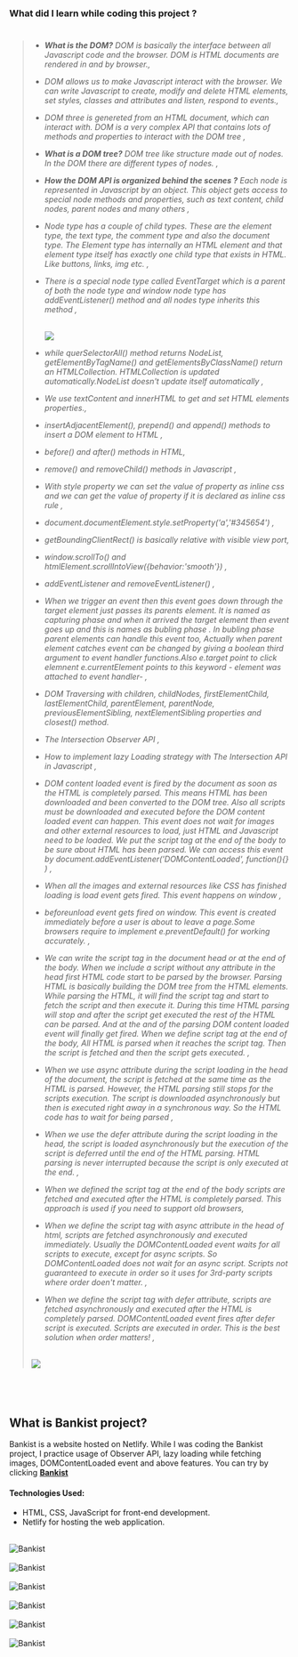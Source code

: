 ### What did I learn while coding this project ?

> #
>
> - _**What is the DOM?** DOM is basically the interface between all Javascript code and the browser. DOM is HTML documents are rendered in and by browser.,_
> - _DOM allows us to make Javascript interact with the browser. We can write Javascript to create, modify and delete HTML elements, set styles, classes and attributes and listen, respond to events.,_
> - _DOM three is genereted from an HTML document, which can interact with. DOM is a very complex API that contains lots of methods and properties to interact with the DOM tree ,_
> - _**What is a DOM tree?** DOM tree like structure made out of nodes. In the DOM there are different types of nodes. ,_
> - _**How the DOM API is organized behind the scenes ?** Each node is represented in Javascript by an object. This object gets access to special node methods and properties, such as text content, child nodes, parent nodes and many others ,_
> - _Node type has a couple of child types. These are the element type, the text type, the comment type and also the document type. The Element type has internally an HTML element and that element type itself has exactly one child type that exists in HTML. Like buttons, links, img etc. ,_
> - _There is a special node type called EventTarget which is a parent of both the node type and window node type has addEventListener() method and all nodes type inherits this method ,_
>
>   <br/> 
>   <img src="./ReadME__img/DOM.png">
>
>   <br/>
>
> - _while querSelectorAll() method returns NodeList, getElementByTagName() and getElementsByClassName() return an HTMLCollection. HTMLCollection is updated automatically.NodeList doesn't update itself automatically ,_
> - _We use textContent and innerHTML to get and set HTML elements properties.,_
> - _insertAdjacentElement(), prepend() and append() methods to insert a DOM element to HTML ,_
> - _before() and after() methods in HTML,_
> - _remove() and removeChild() methods in Javascript ,_
> - _With style property we can set the value of property as inline css and we can get the value of property if it is declared as inline css rule ,_
> - _document.documentElement.style.setProperty('a','#345654') ,_
> - _getBoundingClientRect() is basically relative with visible view port,_
> - _window.scrollTo() and htmlElement.scrollIntoView({behavior:'smooth'}) ,_
> - _addEventListener and removeEventListener() ,_
> - _When we trigger an event then this event goes down through the target element just passes its parents element. It is named as capturing phase and when it arrived the target element then event goes up and this is names as bubling phase . In bubling phase parent elements can handle this event too, Actually when parent element catches event can be changed by giving a boolean third argument to event handler functions.Also e.target point to click elemnent e.currentElement points to this keyword - element was attached to event handler- ,_
> - _DOM Traversing with children, childNodes, firstElementChild, lastElementChild, parentElement, parentNode, previousElementSibling, nextElementSibling properties and closest() method._
> - _The Intersection Observer API ,_
> - _How to implement lazy Loading strategy with The Intersection API in Javascript ,_
> - _DOM content loaded event is fired by the document as soon as the HTML is completely parsed. This means HTML has been downloaded and been converted to the DOM tree. Also all scripts must be downloaded and executed before the DOM content loaded event can happen. This event does not wait for images and other external resources to load, just HTML and Javascript need to be loaded. We put the script tag at the end of the body to be sure about HTML has been parsed. We can access this event by document.addEventListener('DOMContentLoaded', function(){} ) ,_
> - _When all the images and external resources like CSS has finished loading is load event gets fired. This event happens on window ,_
> - _beforeunload event gets fired on window. This event is created immediately before a user is about to leave a page.Some browsers require to implement e.preventDefault() for working accurately. ,_
> - _We can write the script tag in the document head or at the end of the body. When we include a script without any attribute in the head first HTML code start to be parsed by the browser. Parsing HTML is basically building the DOM tree from the HTML elements. While parsing the HTML, it will find the script tag and start to fetch the script and then execute it. During this time HTML parsing will stop and after the script get executed the rest of the HTML can be parsed. And at the and of the parsing DOM content loaded event will finally get fired. When we define script tag at the end of the body, All HTML is parsed when it reaches the script tag. Then the script is fetched and then the script gets executed. ,_
> - _When we use async attribute during the script loading in the head of the document, the script is fetched at the same time as the HTML is parsed. However, the HTML parsing still stops for the scripts execution. The script is downloaded asynchronously but then is executed right away in a synchronous way. So the HTML code has to wait for being parsed ,_
> - _When we use the defer attribute during the script loading in the head, the script is loaded asynchronously but the execution of the script is deferred until the end of the HTML parsing. HTML parsing is never interrupted because the script is only executed at the end. ,_
> - _When we defined the script tag at the end of the body scripts are fetched and executed after the HTML is completely parsed. This approach is used if you need to support old browsers,_
> - _When we define the script tag with async attribute in the head of html, scripts are fetched asynchronously and executed immediately. Usually the DOMContentLoaded event waits for all scripts to execute, except for async scripts. So DOMContentLoaded does not wait for an async script. Scripts not guaranteed to execute in order so it uses for 3rd-party scripts where order doen't matter. ,_
> - _When we define the script tag with defer attribute, scripts are fetched asynchronously and executed after the HTML is completely parsed. DOMContentLoaded event fires after defer script is executed. Scripts are executed in order. This is the best solution when order matters! ,_
>
> <br>
>   <img src="./ReadME__img/defer-async.png"> 
> <br>
>
> #

<br/>

## What is Bankist project?

Bankist is a website hosted on Netlify. While I was coding the Bankist project, I practice usage of Observer API,
lazy loading while fetching images, DOMContentLoaded event and above features. You can try by clicking <strong>[Bankist ](https://bankist-gldn.netlify.app/)</strong>

<script src='https://cdn.jsdelivr.net/gh/eddymens/markdown-external-link-script@v2.0.0/main.min.js'></script>

#### Technologies Used:

- HTML, CSS, JavaScript for front-end development.
- Netlify for hosting the web application.

 <br/> 
   <img src="./ReadME__img/bankist--1.png" alt="Bankist">
<br/>
 <br/> 
   <img src="./ReadME__img/bankist--2.png" alt="Bankist">
<br/>
 <br/> 
   <img src="./ReadME__img/bankist--3.png" alt="Bankist">
<br/>
 <br/> 
   <img src="./ReadME__img/bankist--4.png" alt="Bankist">
<br/>
 <br/> 
   <img src="./ReadME__img/bankist--5.png" alt="Bankist">
<br/>
 <br/> 
   <img src="./ReadME__img/bankist--6.png" alt="Bankist">
<br/>
